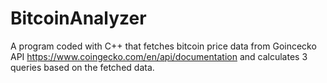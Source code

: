 # BitcoinAnalyzer

A program coded with C++ that fetches bitcoin price data from Goincecko API https://www.coingecko.com/en/api/documentation
and calculates 3 queries based on the fetched data.

